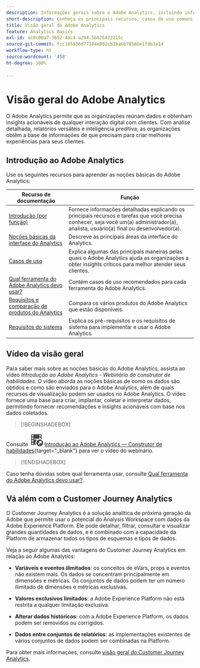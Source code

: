 ```yaml
---
description: Informações gerais sobre o Adobe Analytics, incluindo informações sobre sua interface e informações introdutórias para admins, analistas, usuários e desenvolvedores.
short-description: Conheça os principais recursos, casos de uso comuns e as primeiras etapas para analistas, usuários(as) finais e administradores(as).
title: Visão geral do Adobe Analytics
feature: Analytics Basics
exl-id: ac8c00a7-3652-4ac4-a294-5b626472215c
source-git-commit: fcc165536d77284e002cb2ba6b7856be1fdb3e14
workflow-type: ht
source-wordcount: '458'
ht-degree: 100%

---
```


# Visão geral do Adobe Analytics

O Adobe Analytics permite que as organizações reúnam dados e obtenham insights acionáveis de qualquer interação digital com clientes. Com análise detalhada, relatórios versáteis e inteligência preditiva, as organizações obtêm a base de informações de que precisam para criar melhores experiências para seus clientes.

## Introdução ao Adobe Analytics

Use os seguintes recursos para aprender as noções básicas do Adobe Analytics:


| Recurso de documentação | Função |
|---------|----------|
| [Introdução (por função)](/help/analyze/get-started/get-started-by-role.md) | Fornece informações detalhadas explicando os principais recursos e tarefas que você precisa conhecer, seja você um(a) administrador(a), analista, usuário(a) final ou desenvolvedor(a). |
| [Noções básicas da interface do Analytics](/help/analyze/get-started/analytics-interface.md) | Descreve as principais áreas da interface do Analytics. |
| [Casos de uso](/help/analyze/get-started/use-cases.md) | Explica algumas das principais maneiras pelas quais o Adobe Analytics ajuda as organizações a obter insights críticos para melhor atender seus clientes. |
| [Qual ferramenta do Adobe Analytics devo usar?](/help/analyze/get-started/which-analytics-tool.md) | Contém casos de uso recomendados para cada ferramenta do Adobe Analytics. |
| [Requisitos e comparação de produtos do Analytics](/help/analyze/get-started/analytics-product-comparison.md) | Compara os vários produtos do Adobe Analytics que estão disponíveis. |
| [Requisitos do sistema](/help/analyze/get-started/sys-reqs.md) | Explica os pré-requisitos e os requisitos de sistema para implementar e usar o Adobe Analytics. |

## Vídeo da visão geral

Para saber mais sobre as noções básicas do Adobe Analytics, assista ao vídeo *Introdução ao Adobe Analytics - Webinário do construtor de habilidades*. O vídeo aborda as noções básicas de como os dados são obtidos e como são enviados para o Adobe Analytics, além de quais recursos de visualização podem ser usados no Adobe Analytics. O vídeo fornece uma base para criar, implantar, coletar e interpretar dados, permitindo fornecer recomendações e insights acionáveis com base nos dados coletados.


>[!BEGINSHADEBOX]

Consulte ![VideoCheckedOut](/help/assets/icons/VideoCheckedOut.svg) [Introdução ao Adobe Analytics — Construtor de habilidades](https://video.tv.adobe.com/v/27429?quality=12&learn=on){target="_blank"} para ver o vídeo do webinário.

>[!ENDSHADEBOX]


Caso tenha dúvidas sobre qual ferramenta usar, consulte [Qual ferramenta do Adobe Analytics devo usar?](/help/analyze/get-started/which-analytics-tool.md).

## Vá além com o Customer Journey Analytics

O Customer Journey Analytics é a solução analítica de próxima geração da Adobe que permite usar o potencial do Analysis Workspace com dados da Adobe Experience Platform. Ele pode detalhar, filtrar, consultar e visualizar grandes quantidades de dados, e é combinado com a capacidade da Platform de armazenar todos os tipos de esquemas e tipos de dados.

Veja a seguir algumas das vantagens do Customer Journey Analytics em relação ao Adobe Analytics:

* **Variáveis e eventos ilimitados**: os conceitos de eVars, props e eventos não existem mais. Os dados se concentram principalmente em dimensões e métricas. Os conjuntos de dados podem ter um número ilimitado de dimensões e métricas exclusivas.

* **Valores exclusivos limitados**: a Adobe Experience Platform não está restrita a qualquer limitação exclusiva.

* **Alterar dados históricos**: com a Adobe Experience Platform, os dados podem ser removidos ou corrigidos.

* **Dados entre conjuntos de relatórios**: as implementações existentes de vários conjuntos de dados podem ser combinadas na Platform.

Para obter mais informações, consulte [visão geral do Customer Journey Analytics](https://experienceleague.adobe.com/pt-br/docs/analytics-platform/using/cja-overview/cja-overview).
